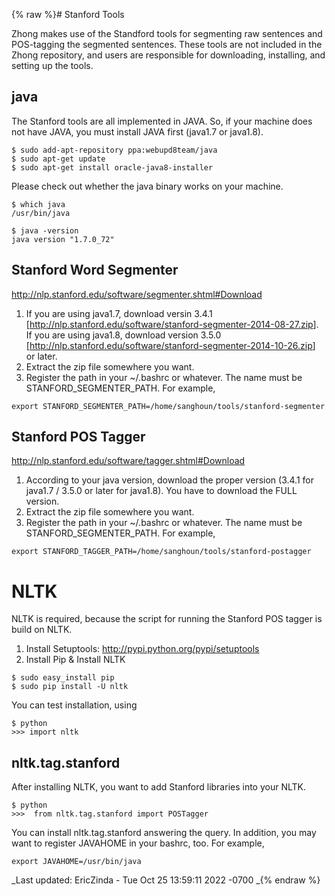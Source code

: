 {% raw %}# Stanford Tools

Zhong makes use of the Standford tools for segmenting raw sentences and
POS-tagging the segmented sentences. These tools are not included in the
Zhong repository, and users are responsible for downloading, installing,
and setting up the tools.

## java

The Stanford tools are all implemented in JAVA. So, if your machine does
not have JAVA, you must install JAVA first (java1.7 or java1.8).

    $ sudo add-apt-repository ppa:webupd8team/java
    $ sudo apt-get update
    $ sudo apt-get install oracle-java8-installer

Please check out whether the java binary works on your machine.

    $ which java
    /usr/bin/java
    
    $ java -version
    java version "1.7.0_72"

## Stanford Word Segmenter

<http://nlp.stanford.edu/software/segmenter.shtml#Download>

1. If you are using java1.7, download versin 3.4.1
\[<http://nlp.stanford.edu/software/stanford-segmenter-2014-08-27.zip>\].
If you are using java1.8, download version 3.5.0
\[<http://nlp.stanford.edu/software/stanford-segmenter-2014-10-26.zip>\]
or later.
2. Extract the zip file somewhere you want.
3. Register the path in your \~/.bashrc or whatever. The name must be
STANFORD\_SEGMENTER\_PATH. For example,

<!-- -->


    export STANFORD_SEGMENTER_PATH=/home/sanghoun/tools/stanford-segmenter

## Stanford POS Tagger

<http://nlp.stanford.edu/software/tagger.shtml#Download>

1. According to your java version, download the proper version (3.4.1
for java1.7 / 3.5.0 or later for java1.8). You have to download the
FULL version.
2. Extract the zip file somewhere you want.
3. Register the path in your \~/.bashrc or whatever. The name must be
STANFORD\_SEGMENTER\_PATH. For example,

<!-- -->


    export STANFORD_TAGGER_PATH=/home/sanghoun/tools/stanford-postagger

# NLTK

NLTK is required, because the script for running the Stanford POS tagger
is build on NLTK.

1. Install Setuptools: <http://pypi.python.org/pypi/setuptools>
2. Install Pip & Install NLTK

<!-- -->


    $ sudo easy_install pip
    $ sudo pip install -U nltk

You can test installation, using

    $ python
    >>> import nltk

## nltk.tag.stanford

After installing NLTK, you want to add Stanford libraries into your
NLTK.

    $ python
    >>>  from nltk.tag.stanford import POSTagger

You can install nltk.tag.stanford answering the query. In addition, you
may want to register JAVAHOME in your bashrc, too. For example,

    export JAVAHOME=/usr/bin/java

_Last updated: EricZinda - Tue Oct 25 13:59:11 2022 -0700
_{% endraw %}